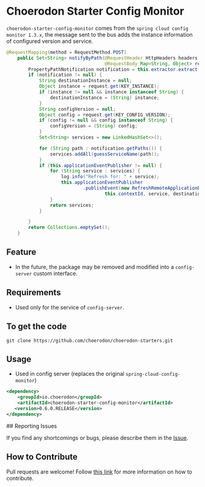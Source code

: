 # Choerodon Starter Config Monitor

``choerodon-starter-config-monitor`` comes from the ``spring cloud config monitor 1.3.x``, the message sent to the bus adds the instance information of configured version and service.

```java
@RequestMapping(method = RequestMethod.POST)
    public Set<String> notifyByPath(@RequestHeader HttpHeaders headers,
                                    @RequestBody Map<String, Object> request) {
        PropertyPathNotification notification = this.extractor.extract(headers, request);
        if (notification != null) {
            String destinationInstance = null;
            Object instance = request.get(KEY_INSTANCE);
            if (instance != null && instance instanceof String) {
                destinationInstance = (String) instance;
            }
            String configVersion = null;
            Object config = request.get(KEY_CONFIG_VERSION);
            if (config != null && config instanceof String) {
                configVersion = (String) config;
            }
            Set<String> services = new LinkedHashSet<>();

            for (String path : notification.getPaths()) {
                services.addAll(guessServiceName(path));
            }
            if (this.applicationEventPublisher != null) {
                for (String service : services) {
                    log.info("Refresh for: " + service);
                    this.applicationEventPublisher
                            .publishEvent(new RefreshRemoteApplicationEvent(this,
                                    this.contextId, service, destinationInstance, configVersion));
                }
                return services;
            }

        }
        return Collections.emptySet();
    }
```

## Feature
- In the future, the package may be removed and modified into a ``config-server`` custom interface.

## Requirements
- Used only for the service of ``config-server``.

## To get the code

```
git clone https://github.com/choerodon/choerodon-starters.git
```

## Usage
- Used in config server (replaces the original      ``spring-cloud-config-monitor``)

 ```xml
 <dependency>
     <groupId>io.choerodon</groupId>
     <artifactId>choerodon-starter-config-monitor</artifactId>
    <version>0.6.0.RELEASE</version>
 </dependency>
 ```
 
## Reporting Issues

If you find any shortcomings or bugs, please describe them in the [Issue](https://github.com/choerodon/choerodon/issues/new?template=issue_template.md).
    
## How to Contribute
Pull requests are welcome! Follow [this link](https://github.com/choerodon/choerodon/blob/master/CONTRIBUTING.md) for more information on how to contribute.


